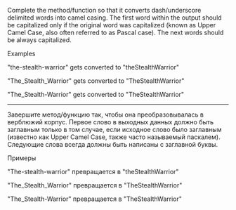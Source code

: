 Complete the method/function so that it converts dash/underscore delimited words into camel casing. The first word within the output should be capitalized only if the original word was capitalized (known as Upper Camel Case, also often referred to as Pascal case). The next words should be always capitalized.

Examples

"the-stealth-warrior" gets converted to "theStealthWarrior"

"The_Stealth_Warrior" gets converted to "TheStealthWarrior"

"The_Stealth-Warrior" gets converted to "TheStealthWarrior"

__________

Завершите метод/функцию так, чтобы она преобразовывалась в верблюжий корпус. Первое слово в выходных данных должно быть заглавным только в том случае, если исходное слово было заглавным (известно как Upper Camel Case, также часто называемый паскалем). Следующие слова всегда должны быть написаны с заглавной буквы.

Примеры

"The-stealth-warrior" превращается в "theStealthWarrior"

"The_Stealth_Warrior" превращается в "TheStealthWarrior"

"The_Stealth-Warrior" превращается в "TheStealthWarrior"